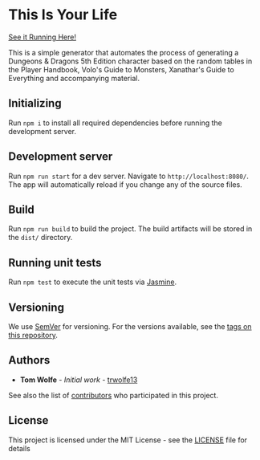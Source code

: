 # This Is Your Life

[See it Running Here!](https://tiyl.twolfe.co.uk)

This is a simple generator that automates the process of generating a Dungeons & Dragons 5th Edition character based on the random tables in the Player Handbook, Volo's Guide to Monsters, Xanathar's Guide to Everything and accompanying material.

## Initializing

Run `npm i` to install all required dependencies before running the development server.

## Development server

Run `npm run start` for a dev server. Navigate to `http://localhost:8080/`. The app will automatically reload if you change any of the source files.

## Build

Run `npm run build` to build the project. The build artifacts will be stored in the `dist/` directory.

## Running unit tests

Run `npm test` to execute the unit tests via [Jasmine](https://jasmine.github.io/).

## Versioning

We use [SemVer](http://semver.org/) for versioning. For the versions available, see the [tags on this repository](https://github.com/trwolfe13/brewdown/tags).

## Authors

* **Tom Wolfe** - *Initial work* - [trwolfe13](https://github.com/trwolfe13)

See also the list of [contributors](https://github.com/trwolfe13/this-is-your-life/contributors) who participated in this project.

## License

This project is licensed under the MIT License - see the [LICENSE](LICENSE) file for details
